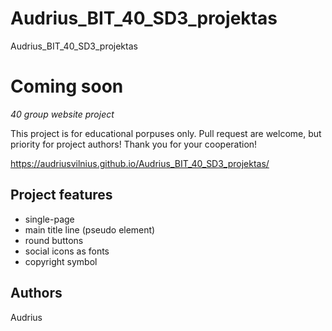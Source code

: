 # Audrius_BIT_40_SD3_projektas
 Audrius_BIT_40_SD3_projektas


# Coming soon

_40 group website project_

This project is for educational porpuses only. Pull request are welcome, but priority for project authors! Thank you for your cooperation!

https://audriusvilnius.github.io/Audrius_BIT_40_SD3_projektas/



## Project features

-   single-page
-   main title line (pseudo element)
-   round buttons
-   social icons as fonts
-   copyright symbol

## Authors

Audrius
